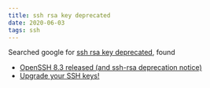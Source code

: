 ```yaml
---
title: ssh rsa key deprecated
date: 2020-06-03
tags: ssh
---
```


Searched google for [ssh rsa key deprecated][], found

- [OpenSSH 8.3 released (and ssh-rsa deprecation notice)][]
- [Upgrade your SSH keys!][]

[ssh rsa key deprecated]:
	https://www.google.com/search?q=ssh+rsa+key+deprecated "google.com"

[OpenSSH 8.3 released (and ssh-rsa deprecation notice)]:
	https://lwn.net/Articles/821544/ "lwn.net"

[Upgrade your SSH keys!]:
	https://blog.g3rt.nl/upgrade-your-ssh-keys.html "blog.g3rt.nl"
